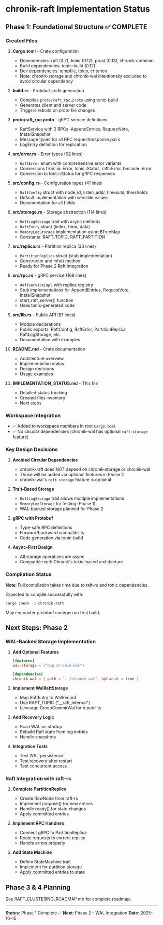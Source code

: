 # chronik-raft Implementation Status

## Phase 1: Foundational Structure ✅ COMPLETE

### Created Files

1. **Cargo.toml** - Crate configuration
   - Dependencies: raft (0.7), tonic (0.12), prost (0.13), chronik-common
   - Build dependencies: tonic-build (0.12)
   - Dev dependencies: tempfile, tokio, criterion
   - Note: chronik-storage and chronik-wal intentionally excluded to avoid circular dependency

2. **build.rs** - Protobuf code generation
   - Compiles `proto/raft_rpc.proto` using tonic-build
   - Generates client and server code
   - Triggers rebuild on proto file changes

3. **proto/raft_rpc.proto** - gRPC service definitions
   - RaftService with 3 RPCs: AppendEntries, RequestVote, InstallSnapshot
   - Message types for all RPC request/response pairs
   - LogEntry definition for replication

4. **src/error.rs** - Error types (62 lines)
   - `RaftError` enum with comprehensive error variants
   - Conversions from io::Error, tonic::Status, raft::Error, bincode::Error
   - Conversion to tonic::Status for gRPC responses

5. **src/config.rs** - Configuration types (41 lines)
   - `RaftConfig` struct with node_id, listen_addr, timeouts, thresholds
   - Default implementation with sensible values
   - Documentation for all fields

6. **src/storage.rs** - Storage abstraction (114 lines)
   - `RaftLogStorage` trait with async methods
   - `RaftEntry` struct (index, term, data)
   - `MemoryLogStorage` implementation using BTreeMap
   - Constants: RAFT_TOPIC, RAFT_PARTITION

7. **src/replica.rs** - Partition replica (33 lines)
   - `PartitionReplica` struct (stub implementation)
   - Constructor and info() method
   - Ready for Phase 2 Raft integration

8. **src/rpc.rs** - gRPC service (169 lines)
   - `RaftServiceImpl` with replica registry
   - Stub implementations for AppendEntries, RequestVote, InstallSnapshot
   - start_raft_server() function
   - Uses tonic-generated code

9. **src/lib.rs** - Public API (57 lines)
   - Module declarations
   - Public exports: RaftConfig, RaftError, PartitionReplica, RaftLogStorage, etc.
   - Documentation with examples

10. **README.md** - Crate documentation
    - Architecture overview
    - Implementation status
    - Design decisions
    - Usage examples

11. **IMPLEMENTATION_STATUS.md** - This file
    - Detailed status tracking
    - Created files inventory
    - Next steps

### Workspace Integration

- ✅ Added to workspace members in root `Cargo.toml`
- ✅ No circular dependencies (chronik-wal has optional `raft-storage` feature)

### Key Design Decisions

1. **Avoided Circular Dependencies**
   - chronik-raft does NOT depend on chronik-storage or chronik-wal
   - Those will be added via optional features in Phase 2
   - chronik-wal's `raft-storage` feature is optional

2. **Trait-Based Storage**
   - `RaftLogStorage` trait allows multiple implementations
   - `MemoryLogStorage` for testing (Phase 1)
   - WAL-backed storage planned for Phase 2

3. **gRPC with Protobuf**
   - Type-safe RPC definitions
   - Forward/backward compatibility
   - Code generation via tonic-build

4. **Async-First Design**
   - All storage operations are async
   - Compatible with Chronik's tokio-based architecture

### Compilation Status

**Note**: Full compilation takes time due to raft-rs and tonic dependencies.

Expected to compile successfully with:
```bash
cargo check -p chronik-raft
```

May encounter protobuf codegen on first build.

## Next Steps: Phase 2

### WAL-Backed Storage Implementation

1. **Add Optional Features**
   ```toml
   [features]
   wal-storage = ["dep:chronik-wal"]
   
   [dependencies]
   chronik-wal = { path = "../chronik-wal", optional = true }
   ```

2. **Implement WalRaftStorage**
   - Map RaftEntry to WalRecord
   - Use RAFT_TOPIC ("__raft_internal")
   - Leverage GroupCommitWal for durability

3. **Add Recovery Logic**
   - Scan WAL on startup
   - Rebuild Raft state from log entries
   - Handle snapshots

4. **Integration Tests**
   - Test WAL persistence
   - Test recovery after restart
   - Test concurrent access

### Raft Integration with raft-rs

1. **Complete PartitionReplica**
   - Create RawNode from raft-rs
   - Implement propose() for new entries
   - Handle ready() for state changes
   - Apply committed entries

2. **Implement RPC Handlers**
   - Connect gRPC to PartitionReplica
   - Route requests to correct replica
   - Handle errors properly

3. **Add State Machine**
   - Define StateMachine trait
   - Implement for partition storage
   - Apply committed entries to state

## Phase 3 & 4 Planning

See [RAFT_CLUSTERING_ROADMAP.md](../../docs/RAFT_CLUSTERING_ROADMAP.md) for complete roadmap.

---

**Status**: Phase 1 Complete ✅
**Next**: Phase 2 - WAL Integration
**Date**: 2025-10-15
